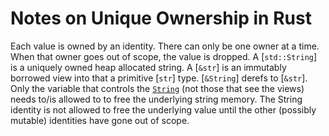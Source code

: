 # Notes on Unique Ownership in Rust


Each value is owned by an identity. There can only be one owner at a time. When
that owner goes out of scope, the value is dropped. 
A [`std::String`] is a uniquely owned heap allocated string. A [`&str`] is an
immutably borrowed view into that a primitive [`str`] type. [`&String`] derefs
to [`&str`]. Only the variable that controls the [`String`]() (not those that
see the views) needs to/is allowed to to free the underlying string memory. The
String identity is not allowed to free the underlying value until the other
(possibly mutable) identities have gone out of scope.
